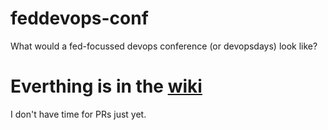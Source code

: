 # feddevops-conf
What would a fed-focussed devops conference (or devopsdays) look like?

# Everthing is in the [wiki](../../wiki)

I don't have time for PRs just yet.
